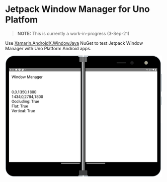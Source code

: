 # Jetpack Window Manager for Uno Platfom

> **NOTE:** This is currently a work-in-progress (3-Sep-21)

Use [Xamarin.AndroidX.WindowJava](https://www.nuget.org/packages/Xamarin.AndroidX.Window.WindowJava) NuGet to test Jetpack Window Manager with Uno Platform Android apps.

![Surface Duo with Uno Platform and Jetpack Window Manager](Screenshots/unity-window-manager.png)